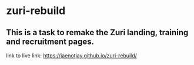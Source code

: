 # zuri-rebuild
## This is a task to remake the Zuri landing, training and recruitment pages.
link to live link:  https://jaenotjay.github.io/zuri-rebuild/

